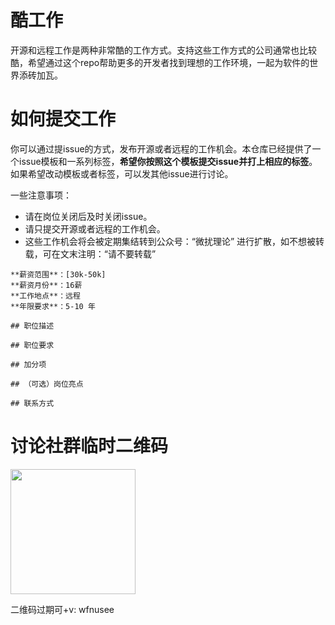 # 酷工作
开源和远程工作是两种非常酷的工作方式。支持这些工作方式的公司通常也比较酷，希望通过这个repo帮助更多的开发者找到理想的工作环境，一起为软件的世界添砖加瓦。

# 如何提交工作
你可以通过提issue的方式，发布开源或者远程的工作机会。本仓库已经提供了一个issue模板和一系列标签，**希望你按照这个模板提交issue并打上相应的标签**。 如果希望改动模板或者标签，可以发其他issue进行讨论。 

一些注意事项：
* 请在岗位关闭后及时关闭issue。
* 请只提交开源或者远程的工作机会。
* 这些工作机会将会被定期集结转到公众号：“微扰理论” 进行扩散，如不想被转载，可在文末注明：“请不要转载”

```
**薪资范围**：[30k-50k] 
**薪资月份**：16薪
**工作地点**：远程
**年限要求**：5-10 年

## 职位描述

## 职位要求

## 加分项

## （可选）岗位亮点

## 联系方式
```

# 讨论社群临时二维码
<img src=https://user-images.githubusercontent.com/8191686/216216327-0cf185dd-1aea-4e22-a41b-fd500e5ff5e4.png width=200px />

二维码过期可+v: wfnusee
